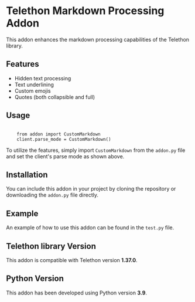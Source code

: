 <h1>Telethon Markdown Processing Addon</h1>

<p>This addon enhances the markdown processing capabilities of the Telethon library.</p>

<h2>Features</h2>
<ul>
    <li>Hidden text processing</li>
    <li>Text underlining</li>
    <li>Custom emojis</li>
    <li>Quotes (both collapsible and full)</li>
</ul>

<h2>Usage</h2>
<pre><code>
    from addon import CustomMarkdown
    client.parse_mode = CustomMarkdown()
</code></pre>

<p>To utilize the features, simply import <code>CustomMarkdown</code> from the <code>addon.py</code> file and set the client's parse mode as shown above.</p>

<h2>Installation</h2>
<p>You can include this addon in your project by cloning the repository or downloading the <code>addon.py</code> file directly.</p>

<h2>Example</h2>
<p>An example of how to use this addon can be found in the <code>test.py</code> file.</p>

<h2>Telethon library Version</h2>
<p>This addon is compatible with Telethon version <strong>1.37.0</strong>.</p>

<h2>Python Version</h2>
<p>This addon has been developed using Python version <strong>3.9</strong>.</p>
